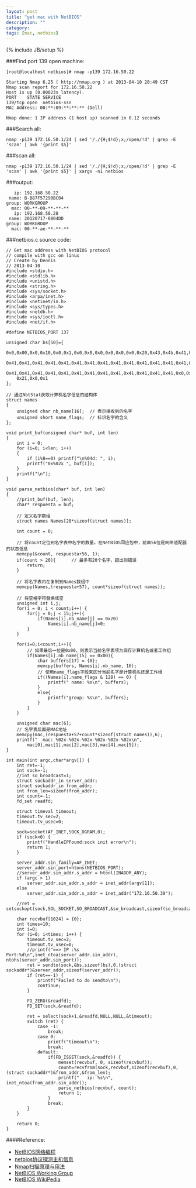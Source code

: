 ```yaml
---
layout: post
title: "get mac with NetBIOS"
description: ""
category: 
tags: [mac, netbios]
---
```

{% include JB/setup %}

###Find port 139 open machine:  

	[root@localhost netbios]# nmap -p139 172.16.50.22

	Starting Nmap 6.25 ( http://nmap.org ) at 2013-04-10 20:49 CST
	Nmap scan report for 172.16.50.22
	Host is up (0.00023s latency).
	PORT    STATE SERVICE
	139/tcp open  netbios-ssn
	MAC Address: 00:**:09:**:**:** (Dell)

	Nmap done: 1 IP address (1 host up) scanned in 0.12 seconds

###Search all:  

	nmap -p139 172.16.50.1/24 | sed '/./{H;$!d};x;/open/!d' | grep -E 'scan' | awk '{print $5}'

###scan all:  

	nmap -p139 172.16.50.1/24 | sed '/./{H;$!d};x;/open/!d' | grep -E 'scan' | awk '{print $5}' | xargs -n1 netbios

###output:  

	   ip: 192.168.50.22
	 name: B-B87F57290BC04
	group: WORKGROUP
	  mac: 00-**-09-**-**-**
	   ip: 192.168.50.28
	 name: 20120717-0804DD
	group: WORKGROUP
	  mac: 00-**-ae-**-**-**

###netbios.c source code:  

	// Get mac address with NetBIOS protocol
	// compile with gcc on linux
	// Create by Dennis
	// 2013-04-10
	#include <stdio.h>
	#include <stdlib.h>
	#include <unistd.h>
	#include <string.h>
	#include <sys/socket.h>
	#include <arpa/inet.h>
	#include <netinet/in.h>
	#include <sys/types.h>
	#include <netdb.h>
	#include <sys/ioctl.h>
	#include <net/if.h>

	#define NETBIOS_PORT 137

	unsigned char bs[50]={ 
		0x0,0x00,0x0,0x10,0x0,0x1,0x0,0x0,0x0,0x0,0x0,0x0,0x20,0x43,0x4b,0x41,0x41, 
		0x41,0x41,0x41,0x41,0x41,0x41,0x41,0x41,0x41,0x41,0x41,0x41,0x41,0x41,0x41, 
		0x41,0x41,0x41,0x41,0x41,0x41,0x41,0x41,0x41,0x41,0x41,0x41,0x41,0x0,0x0, 
		0x21,0x0,0x1
	};

	// 通过NbtStat获取计算机名字信息的结构体  
	struct names  
	{  
		unsigned char nb_name[16];  // 表示接收到的名字  
		unsigned short name_flags;  // 标识名字的含义  
	}; 

	void print_buf(unsigned char* buf, int len)
	{
		int i = 0;
		for (i=0; i<len; i++)
		{
			if (i%8==0) printf("\n%04d: ", i);
			printf("0x%02x ", buf[i]);
		}
		printf("\n");
	}

	void parse_netbios(char* buf, int len)
	{
		//print_buf(buf, len);
		char* respuesta = buf;

		// 定义名字数组  
		struct names Names[20*sizeof(struct names)]; 

		int count = 0;

		// 将count定位到名字表中名字的数量。在NetBIOS回应包中，前面56位是网络适配器的状态信息  
		memcpy(&count, respuesta+56, 1);  
		if(count > 20){      // 最多有20个名字，超出则错误  
			return;  
		}  

		// 将名字表内在复制到Names数组中  
		memcpy(Names,(respuesta+57), count*sizeof(struct names));  

		// 将空格字符替换成空  
		unsigned int i,j;
		for(i = 0; i < count;i++) {  
			for(j = 0;j < 15;j++){  
				if(Names[i].nb_name[j] == 0x20)  
					Names[i].nb_name[j]=0;  
			}  
		}

		for(i=0;i<count;i++){  
			// 如果最后一位是0x00，则表示当前名字表项为保存计算机名或者工作组  
			if(Names[i].nb_name[15] == 0x00){  
				char buffers[17] = {0};  
				memcpy(buffers, Names[i].nb_name, 16);  
				// 使用name_flags字段来区分当前名字是计算机名还是工作组  
				if((Names[i].name_flags & 128) == 0) {  
					printf(" name: %s\n", buffers);
				}  
				else{  
					printf("group: %s\n", buffers);
				}  
			}  
		}  

		unsigned char mac[6];
		// 名字表后面是MAC地址  
		memcpy(mac,(respuesta+57+count*sizeof(struct names)),6);  
		printf("  mac: %02x-%02x-%02x-%02x-%02x-%02x\n", 
			mac[0],mac[1],mac[2],mac[3],mac[4],mac[5]);
	}

	int main(int argc,char*argv[]) {
		int ret=-1;
		int sock=-1;
		//int so_broadcast=1;
		struct sockaddr_in server_addr;
		struct sockaddr_in from_addr;
		int from_len=sizeof(from_addr);
		int count=-1;
		fd_set readfd;

		struct timeval timeout;
		timeout.tv_sec=2;
		timeout.tv_usec=0;

		sock=socket(AF_INET,SOCK_DGRAM,0);
		if (sock<0) {
			printf("HandleIPFound:sock init error\n");
			return 1;
		}

		server_addr.sin_family=AF_INET;
		server_addr.sin_port=htons(NETBIOS_PORT);
		//server_addr.sin_addr.s_addr = htonl(INADDR_ANY);
		if (argc > 1)
			server_addr.sin_addr.s_addr = inet_addr(argv[1]);
		else
			server_addr.sin_addr.s_addr = inet_addr("172.16.50.39");

		//ret = setsockopt(sock,SOL_SOCKET,SO_BROADCAST,&so_broadcast,sizeof(so_broadcast));

		char recvbuf[1024] = {0};
		int times=10;
		int i=0;
		for (i=0; i<times; i++) {
			timeout.tv_sec=2;
			timeout.tv_usec=0;
			//printf("==> IP :%s Port:%d\n",inet_ntoa(server_addr.sin_addr), ntohs(server_addr.sin_port));
			ret = sendto(sock,&bs,sizeof(bs),0,(struct sockaddr*)&server_addr,sizeof(server_addr));
			if (ret==-1) {
				printf("Failed to do sendto\n");
				continue;
			}

			FD_ZERO(&readfd);
			FD_SET(sock,&readfd);

			ret = select(sock+1,&readfd,NULL,NULL,&timeout);
			switch (ret) {
				case -1:
					break;
				case 0:
					printf("timeout\n");
					break;
				default:
					if(FD_ISSET(sock,&readfd)) {
						memset(recvbuf, 0, sizeof(recvbuf));
						count=recvfrom(sock,recvbuf,sizeof(recvbuf),0,(struct sockaddr*)&from_addr,&from_len);
						printf("   ip: %s\n", inet_ntoa(from_addr.sin_addr));
						parse_netbios(recvbuf, count);
						return 1;  
					}
					break;
			}
		}

		return 0;
	}


####Reference:  
* [NetBIOS网络编程](http://blog.csdn.net/neicole/article/details/7587414)
* [netbios协议探测主机信息](http://www.2cto.com/kf/201209/155950.html)
* [Nmap扫描原理与用法](http://blog.csdn.net/aspirationflow/article/details/7694274)
* [NetBIOS Working Group](http://tools.ietf.org/html/rfc1002)
* [NetBIOS WikiPedia](http://en.wikipedia.org/wiki/NetBIOS)
